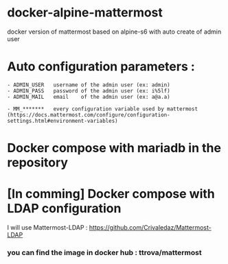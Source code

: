 # docker-alpine-mattermost

docker version of mattermost based on alpine-s6 with auto create of admin user

# Auto configuration parameters :

```
- ADMIN_USER   username of the admin user (ex: admin)
- ADMIN_PASS   password of the admin user (ex: i%5lf)
- ADMIN_MAIL   email    of the admin user (ex: a@a.a)

- MM_*******   every configuration variable used by mattermost (https://docs.mattermost.com/configure/configuration-settings.html#environment-variables)
```

# Docker compose with mariadb in the repository

# [In comming] Docker compose with LDAP configuration

I will use Mattermost-LDAP : https://github.com/Crivaledaz/Mattermost-LDAP

### you can find the image in docker hub : ttrova/mattermost
